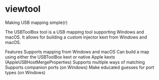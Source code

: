 # viewtool

Making USB mapping simple(r)

The USBToolBox tool is a USB mapping tool supporting Windows and macOS. It allows for building a custom injector kext from Windows and macOS.

Features
Supports mapping from Windows and macOS
Can build a map using either the USBToolBox kext or native Apple kexts (AppleUSBHostMergeProperties)
Supports multiple ways of matching
Supports companion ports (on Windows)
Make educated guesses for port types (on Windows)
